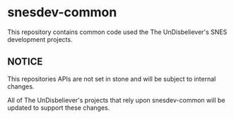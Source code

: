 snesdev-common
==============

This repository contains common code used the The UnDisbeliever's SNES development projects.

NOTICE
------
This repositories APIs are not set in stone and will be subject to internal changes.

All of The UnDisbeliever's projects that rely upon snesdev-common will be updated to support these changes.

